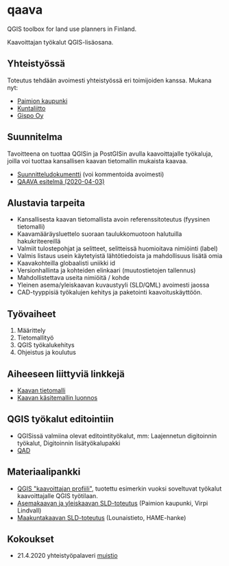 # qaava
QGIS toolbox for land use planners in Finland. 

Kaavoittajan työkalut QGIS-lisäosana.

## Yhteistyössä

Toteutus tehdään avoimesti yhteistyössä eri toimijoiden kanssa. Mukana nyt:
- [Paimion kaupunki](https://paim.io/)
- [Kuntaliitto](https://www.kuntaliitto.fi/)
- [Gispo Oy](https://www.gispo.fi/)

## Suunnitelma

Tavoitteena on tuottaa QGISin ja PostGISin avulla kaavoittajalle työkaluja, joilla voi tuottaa kansallisen kaavan tietomallin mukaista kaavaa. 
- [Suunnitteludokumentti](https://docs.google.com/document/d/1J_FsiR9pY3MsO3VqV3DKb76bFLolV5VrMO6Lxa2_tlk/edit?usp=sharing) (voi kommentoida avoimesti)
- [QAAVA esitelmä (2020-04-03)](https://docs.google.com/presentation/d/1NgBFhvlTGxtXW1giWtwG0q-2zFSZHfSUCE-ZmgkKmOo/edit?usp=sharing)

## Alustavia tarpeita

- Kansallisesta kaavan tietomallista avoin referenssitoteutus (fyysinen tietomalli)
- Kaavamääräysluettelo suoraan taulukkomuotoon halutuilla hakukriteereillä
- Valmiit tulostepohjat ja selitteet, selitteissä huomioitava nimiöinti (label)
- Valmis listaus usein käytetyistä lähtötiedoista ja mahdollisuus lisätä omia
- Kaavakohteilla globaalisti uniikki id 
- Versionhallinta ja kohteiden elinkaari (muutostietojen tallennus)
- Mahdollistettava useita nimiöitä / kohde
- Yleinen asema/yleiskaavan kuvaustyyli (SLD/QML) avoimesti jaossa
- CAD-tyyppisiä työkalujen kehitys ja paketointi kaavoituskäyttöön.

## Työvaiheet

1. Määrittely
2. Tietomallityö
3. QGIS työkalukehitys
4. Ohjeistus ja koulutus

## Aiheeseen liittyviä linkkejä
- [Kaavan tietomalli](https://github.com/YM-rakennettu-ymparisto/kaavatietomalli)
- [Kaavan käsitemallin luonnos](https://tietomallit.suomi.fi/model/tuma/)

## QGIS työkalut editointiin
- QGISissä valmiina olevat editointityökalut, mm: Laajennetun digitoinnin työkalut, Digitoinnin lisätyökalupakki
- [QAD](https://github.com/gam17/QAD)

## Materiaalipankki
- [QGIS "kaavoittajan profiili"](qgis-user-profile/qgis_qaava_profiili.md), tuotettu esimerkin vuoksi soveltuvat työkalut kaavoittajalle QGIS työtilaan.
- [Asemakaavan ja yleiskaavan SLD-toteutus](https://github.com/GispoCoding/qaava/tree/master/paimion-asemakaavan-sld) (Paimion kaupunki, Virpi Lindvall)
- [Maakuntakaavan SLD-toteutus](https://www.lounaistieto.fi/wp-content/uploads/2019/12/hame_sld_17_12_2019.zip) (Lounaistieto, HAME-hanke)

## Kokoukset
- 21.4.2020 yhteistyöpalaveri [muistio](https://docs.google.com/document/d/1YvypIpuVYa5igNHz8cdueZe8U6aY09Ge2Vd6SHvd7q0/edit?usp=sharing)
